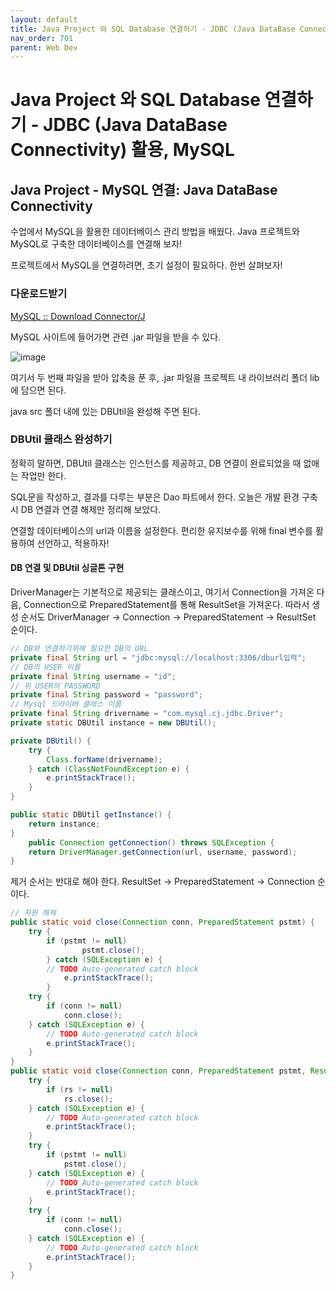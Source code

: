 ```yaml
---
layout: default
title: Java Project 와 SQL Database 연결하기 - JDBC (Java DataBase Connectivity) 활용, MySQL
nav_order: 701
parent: Web Dev
---
```


# Java Project 와 SQL Database 연결하기 - JDBC (Java DataBase Connectivity) 활용, MySQL

## **Java Project - MySQL 연결: Java DataBase Connectivity**

수업에서 MySQL을 활용한 데이터베이스 관리 방법을 배웠다. Java 프로젝트와 MySQL로 구축한 데이터베이스를 연결해 보자!

프로젝트에서 MySQL을 연결하려면, 초기 설정이 필요하다. 한번 살펴보자!

### **다운로드받기**

[MySQL :: Download Connector/J](https://dev.mysql.com/downloads/connector/j/)

MySQL 사이트에 들어가면 관련 .jar 파일을 받을 수 있다.

![image](https://img1.daumcdn.net/thumb/R1280x0/?scode=mtistory2&fname=https%3A%2F%2Fblog.kakaocdn.net%2Fdn%2FrTwEm%2FbtsytRCCvPk%2FaPohD9qpl5ODxDBKbkKYtK%2Fimg.png)

여기서 두 번째 파일을 받아 압축을 푼 후, .jar 파일을 프로젝트 내 라이브러리 폴더 lib에 담으면 된다.

java src 폴더 내에 있는 DBUtil을 완성해 주면 된다.

### **DBUtil 클래스 완성하기**

정확히 말하면, DBUtil 클래스는 인스턴스를 제공하고, DB 연결이 완료되었을 때 없애는 작업만 한다.

SQL문을 작성하고, 결과를 다루는 부분은 Dao 파트에서 한다. 오늘은 개발 환경 구축 시 DB 연결과 연결 해제만 정리해 보았다.

연결할 데이터베이스의 url과 이름을 설정한다. 편리한 유지보수를 위해 final 변수를 활용하여 선언하고, 적용하자!

#### **DB 연결 및 DBUtil 싱글톤 구현**

DriverManager는 기본적으로 제공되는 클래스이고, 여기서 Connection을 가져온 다음, Connection으로 PreparedStatement를 통해 ResultSet을 가져온다. 따라서 생성 순서도 DriverManager -> Connection -> PreparedStatement -> ResultSet 순이다.

```java
// DB와 연결하기위해 필요한 DB의 URL
private final String url = "jdbc:mysql://localhost:3306/dburl입력";
// DB의 USER 이름
private final String username = "id";
// 위 USER의 PASSWORD
private final String password = "password";
// Mysql 드라이버 클래스 이름
private final String drivername = "com.mysql.cj.jdbc.Driver";
private static DBUtil instance = new DBUtil();

private DBUtil() {
	try {
		Class.forName(drivername);
	} catch (ClassNotFoundException e) {
		e.printStackTrace();
	}
}

public static DBUtil getInstance() {
	return instance;
}
	public Connection getConnection() throws SQLException {
	return DriverManager.getConnection(url, username, password);
}
```

제거 순서는 반대로 해야 한다. ResultSet -> PreparedStatement -> Connection 순이다.

```java
// 자원 해제
public static void close(Connection conn, PreparedStatement pstmt) {
	try {
		if (pstmt != null)
				pstmt.close();
		} catch (SQLException e) {
		// TODO Auto-generated catch block
			e.printStackTrace();
		}
	try {
		if (conn != null)
			conn.close();
	} catch (SQLException e) {
		// TODO Auto-generated catch block
		e.printStackTrace();
	}
}
public static void close(Connection conn, PreparedStatement pstmt, ResultSet rs) {
	try {
		if (rs != null)
			rs.close();
	} catch (SQLException e) {
		// TODO Auto-generated catch block
		e.printStackTrace();
	}
	try {
		if (pstmt != null)
			pstmt.close();
	} catch (SQLException e) {
		// TODO Auto-generated catch block
		e.printStackTrace();
	}
	try {
		if (conn != null)
			conn.close();
	} catch (SQLException e) {
		// TODO Auto-generated catch block
		e.printStackTrace();
	}
}
```
